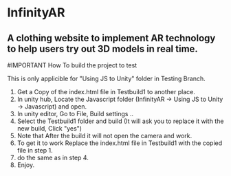 # InfinityAR

## A clothing website to implement AR technology to help users try out 3D models in real time.

#IMPORTANT
How To build the project to test

This is only applicible for "Using JS to Unity" folder in Testing Branch.

1. Get a Copy of the index.html file in Testbuild1 to another place.
2. In unity hub, Locate the Javascript folder (InfinityAR -> Using JS to Unity -> Javascript) and open.
3. In unity editor, Go to File, Build settings ..
4. Select the Testbuild1 folder and build (It will ask you to replace it with the new build, Click "yes")
5. Note that After the build it will not open the camera and work.  
6. To get it to work Replace the index.html file in Testbuild1 with the copied file in step 1.
7. do the same as in step 4.
8. Enjoy.
